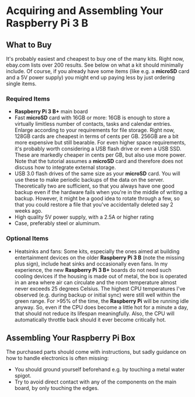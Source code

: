 # Acquiring and Assembling Your Raspberry Pi 3 B

## What to Buy

It's probably easiest and cheapest to buy one of the many kits. Right now, ebay.com lists over 200 results. See below on
what a kit should minimally include. Of course, if you already have some items (like e.g. a **microSD** card and a 5V
power supply) you might end up paying less by just ordering single items.

### Required Items

- **Raspberry Pi 3 B+** main board
- Fast **microSD** card with 16GB or more: 16GB is enough to store a virtually limitless number of contacts, tasks and
  calendar entries. Enlarge according to your requirements for file storage. Right now, 128GB cards are cheapest in
  terms of cents per GB. 256GB are a bit more expensive but still bearable. For even higher space requirements, it's
  probably worth considering a USB flash drive or even a USB SSD. These are markedly cheaper in cents per GB, but also
  use more power. Note that the tutorial assumes a **microSD** card and therefore does not discuss how to integrate
  external storage.
- USB 3.0 flash drives of the same size as your **microSD** card. You will use these to make periodic backups of the
  data on the server. Theoretically two are sufficient, so that you always have one good backup even if the hardware
  fails when you're in the middle of writing a backup. However, it might be a good idea to rotate through a few, so that
  you could restore a file that you've accidentally deleted say 2 weeks ago.
- High quality 5V power supply, with a 2.5A or higher rating
- Case, preferably steel or aluminum.

### Optional Items

- Heatsinks and fans: Some kits, especially the ones aimed at building entertainment devices on the older
  **Raspberry Pi 3 B** (note the missing plus sign), include heat sinks and occasionally even fans. In my experience,
  the new **Raspberry Pi 3 B+** boards do not need such cooling devices if the housing is made out of metal, the box
  is operated in an area where air can circulate and the room temperature almost never exceeds 25 degrees Celsius. The
  highest CPU temperatures I've observed (e.g. during backup or initial sync) were still well within the green range.
  For >95% of the time, the **Raspberry Pi** will be running idle anyway. So, even if the CPU does become a little hot
  for a minute a day, that should not reduce its lifespan meaningfully. Also, the CPU will automatically throttle back
  should it ever become critically hot.

## Assembling Your Raspberry Pi Box

The purchased parts should come with instructions, but sadly guidance on how to handle electronics is often missing:  

- You should ground yourself beforehand e.g. by touching a metal water spigot.
- Try to avoid direct contact with any of the components on the main board, by only touching the edges.
